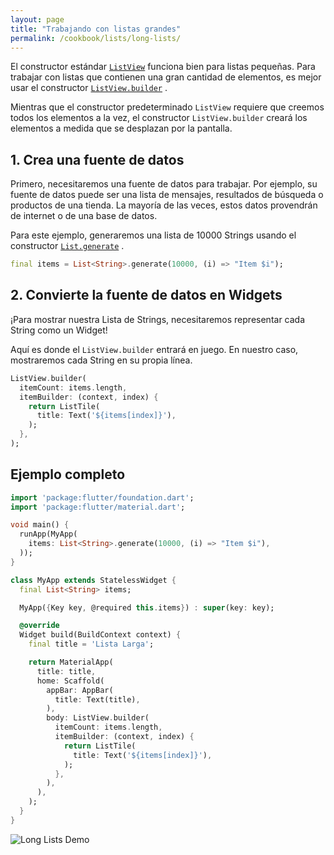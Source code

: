 ```yaml
---
layout: page
title: "Trabajando con listas grandes"
permalink: /cookbook/lists/long-lists/
---
```


El constructor estándar [`ListView`](https://docs.flutter.io/flutter/widgets/ListView-class.html) funciona bien para listas pequeñas. Para trabajar con listas que contienen una gran cantidad de elementos, es mejor usar el constructor [`ListView.builder`](https://docs.flutter.io/flutter/widgets/ListView/ListView.builder.html) .

Mientras que el constructor predeterminado `ListView` requiere que creemos todos los elementos a la vez, el constructor `ListView.builder` creará los elementos a medida que se desplazan por la pantalla.

## 1. Crea una fuente de datos

Primero, necesitaremos una fuente de datos para trabajar. Por ejemplo, su fuente de datos puede ser una lista de mensajes, resultados de búsqueda o productos de una tienda. La mayoría de las veces, estos datos provendrán de internet o de una base de datos. 

Para este ejemplo, generaremos una lista de 10000 Strings usando el constructor 
[`List.generate`](https://docs.flutter.io/flutter/dart-core/List/List.generate.html) .

<!-- skip -->
```dart
final items = List<String>.generate(10000, (i) => "Item $i");
```

## 2. Convierte la fuente de datos en Widgets

¡Para mostrar nuestra Lista de Strings, necesitaremos representar cada String como un Widget!

Aquí es donde el `ListView.builder` entrará en juego. En nuestro caso, mostraremos cada 
 String en su propia línea. 

<!-- skip -->
```dart
ListView.builder(
  itemCount: items.length,
  itemBuilder: (context, index) {
    return ListTile(
      title: Text('${items[index]}'),
    );
  },
);
```

## Ejemplo completo

```dart
import 'package:flutter/foundation.dart';
import 'package:flutter/material.dart';

void main() {
  runApp(MyApp(
    items: List<String>.generate(10000, (i) => "Item $i"),
  ));
}

class MyApp extends StatelessWidget {
  final List<String> items;

  MyApp({Key key, @required this.items}) : super(key: key);

  @override
  Widget build(BuildContext context) {
    final title = 'Lista Larga';

    return MaterialApp(
      title: title,
      home: Scaffold(
        appBar: AppBar(
          title: Text(title),
        ),
        body: ListView.builder(
          itemCount: items.length,
          itemBuilder: (context, index) {
            return ListTile(
              title: Text('${items[index]}'),
            );
          },
        ),
      ),
    );
  }
}
```

![Long Lists Demo](/images/cookbook/long-lists.gif)
